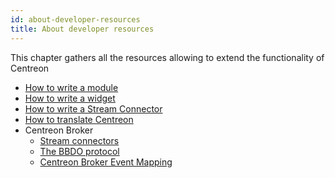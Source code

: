 ```yaml
---
id: about-developer-resources
title: About developer resources
---
```


This chapter gathers all the resources allowing to extend the functionality
of Centreon

- [How to write a module](developer-module)
- [How to write a widget](developer-widget)
- [How to write a Stream Connector](developer-stream-connector)
- [How to translate Centreon](developer-translate-centreon)
- Centreon Broker
  - [Stream connectors](developer-broker-stream-connector)
  - [The BBDO protocol](developer-broker-bbdo)
  - [Centreon Broker Event Mapping](developer-broker-mapping)